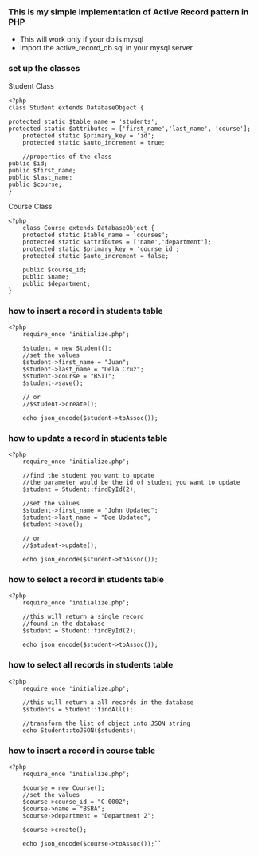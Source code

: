 ### This is my simple implementation of Active Record pattern in PHP

- This will work only if your db is mysql
- import the active_record_db.sql in your mysql server

### set up the classes
Student Class

    <?php
	class Student extends DatabaseObject {

	protected static $table_name = 'students';
	protected static $attributes = ['first_name','last_name', 'course'];
        protected static $primary_key = 'id';
        protected static $auto_increment = true;

        //properties of the class
	public $id;
	public $first_name;
	public $last_name;
	public $course;
    }

Course Class

	<?php
		class Course extends DatabaseObject {
		protected static $table_name = 'courses';
		protected static $attributes = ['name','department'];
        protected static $primary_key = 'course_id';
        protected static $auto_increment = false;

        public $course_id;
        public $name;
        public $department;
	}

### how to insert a record in students table
	<?php
		require_once 'initialize.php';

		$student = new Student();
		//set the values
		$student->first_name = "Juan";
		$student->last_name = "Dela Cruz";
		$student->course = "BSIT";
		$student->save();

		// or
		//$student->create();

		echo json_encode($student->toAssoc());

### how to update a record in students table
	<?php
		require_once 'initialize.php';

		//find the student you want to update
		//the parameter would be the id of student you want to update
		$student = Student::findById(2);

		//set the values
		$student->first_name = "John Updated";
		$student->last_name = "Doe Updated";
		$student->save();

		// or
		//$student->update();

		echo json_encode($student->toAssoc());

### how to select a record in students table

	<?php
		require_once 'initialize.php';

		//this will return a single record
		//found in the database
		$student = Student::findById(2);

		echo json_encode($student->toAssoc());

### how to select all records in students table
	<?php
		require_once 'initialize.php';

		//this will return a all records in the database
		$students = Student::findAll();

		//transform the list of object into JSON string
		echo Student::toJSON($students);

### how to insert a record in course table
	<?php
		require_once 'initialize.php';

		$course = new Course();
		//set the values
		$course->course_id = "C-0002";
		$course->name = "BSBA";
		$course->department = "Department 2";

		$course->create();

		echo json_encode($course->toAssoc());``
